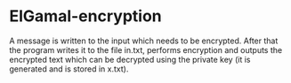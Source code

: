 # ElGamal-encryption
A message is written to the input which needs to be encrypted. After that the program writes it to the file in.txt, performs encryption and outputs the encrypted text which can be decrypted using the private key (it is generated and is stored in x.txt).

